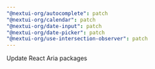 ```yaml
---
"@nextui-org/autocomplete": patch
"@nextui-org/calendar": patch
"@nextui-org/date-input": patch
"@nextui-org/date-picker": patch
"@nextui-org/use-intersection-observer": patch
---
```


Update React Aria packages
